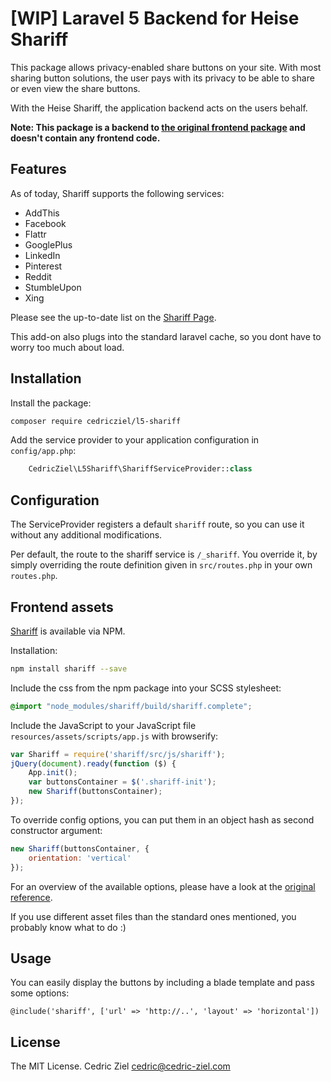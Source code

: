 # [WIP] Laravel 5 Backend for Heise Shariff

This package allows privacy-enabled share buttons on your site. With most sharing button solutions,
the user pays with its privacy to be able to share or even view the share buttons.

With the Heise Shariff, the application backend acts on the users behalf.

**Note: This package is a backend to [the original frontend package](https://github.com/heiseonline/shariff) 
and doesn't contain any frontend code.**

## Features

As of today, Shariff supports the following services:

* AddThis
* Facebook
* Flattr
* GooglePlus
* LinkedIn
* Pinterest
* Reddit
* StumbleUpon
* Xing

Please see the up-to-date list on the [Shariff Page](https://github.com/heiseonline/shariff-backend-php#supported-services).

This add-on also plugs into the standard laravel cache, so you dont have to worry too much about load.

## Installation

Install the package:

```bash
composer require cedricziel/l5-shariff
```

Add the service provider to your application configuration in `config/app.php`:

```php
    CedricZiel\L5Shariff\ShariffServiceProvider::class
```

## Configuration

The ServiceProvider registers a default `shariff` route, so you can use it without any additional modifications.

Per default, the route to the shariff service is `/_shariff`. You override it, by simply overriding the route
definition given in `src/routes.php` in your own `routes.php`.

## Frontend assets

[Shariff](https://github.com/heiseonline/shariff) is available via NPM.

Installation: 

```bash
npm install shariff --save
```

Include the css from the npm package into your SCSS stylesheet:

```scss
@import "node_modules/shariff/build/shariff.complete";
```

Include the JavaScript to your JavaScript file `resources/assets/scripts/app.js` with browserify:

```javascript
var Shariff = require('shariff/src/js/shariff');
jQuery(document).ready(function ($) {
    App.init();
    var buttonsContainer = $('.shariff-init');
    new Shariff(buttonsContainer);
});
```

To override config options, you can put them in an object hash as second constructor argument:

```javascript
new Shariff(buttonsContainer, {
    orientation: 'vertical'
});
```

For an overview of the available options, please have a look at the 
[original reference](https://github.com/heiseonline/shariff#options-data-attributes).

If you use different asset files than the standard ones mentioned, you probably know what to do :)

## Usage

You can easily display the buttons by including a blade template and pass some options:

```blade
@include('shariff', ['url' => 'http://..', 'layout' => 'horizontal'])
```

## License

The MIT License. Cedric Ziel <cedric@cedric-ziel.com>
